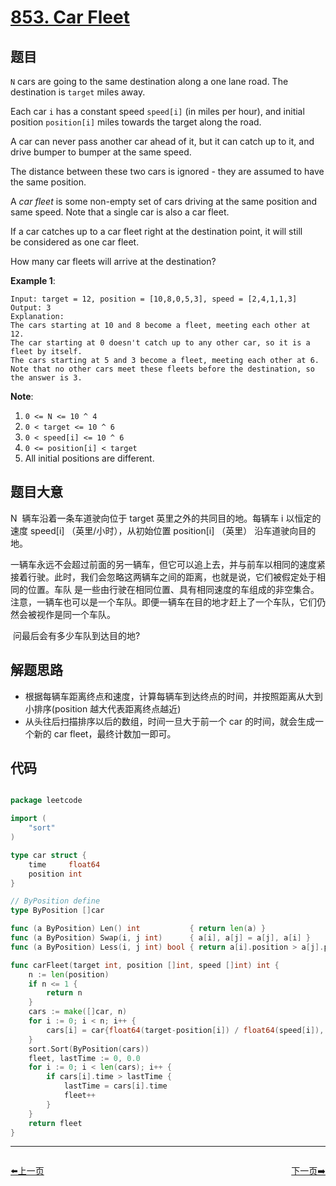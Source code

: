 # [853. Car Fleet](https://leetcode.com/problems/car-fleet/)


## 题目

`N` cars are going to the same destination along a one lane road. The destination is `target` miles away.

Each car `i` has a constant speed `speed[i]` (in miles per hour), and initial position `position[i]` miles towards the target along the road.

A car can never pass another car ahead of it, but it can catch up to it, and drive bumper to bumper at the same speed.

The distance between these two cars is ignored - they are assumed to have the same position.

A *car fleet* is some non-empty set of cars driving at the same position and same speed. Note that a single car is also a car fleet.

If a car catches up to a car fleet right at the destination point, it will still be considered as one car fleet.

How many car fleets will arrive at the destination?

**Example 1**:

    Input: target = 12, position = [10,8,0,5,3], speed = [2,4,1,1,3]
    Output: 3
    Explanation:
    The cars starting at 10 and 8 become a fleet, meeting each other at 12.
    The car starting at 0 doesn't catch up to any other car, so it is a fleet by itself.
    The cars starting at 5 and 3 become a fleet, meeting each other at 6.
    Note that no other cars meet these fleets before the destination, so the answer is 3.

**Note**:

1. `0 <= N <= 10 ^ 4`
2. `0 < target <= 10 ^ 6`
3. `0 < speed[i] <= 10 ^ 6`
4. `0 <= position[i] < target`
5. All initial positions are different.


## 题目大意

N  辆车沿着一条车道驶向位于 target 英里之外的共同目的地。每辆车 i 以恒定的速度 speed[i] （英里/小时），从初始位置 position[i] （英里） 沿车道驶向目的地。

一辆车永远不会超过前面的另一辆车，但它可以追上去，并与前车以相同的速度紧接着行驶。此时，我们会忽略这两辆车之间的距离，也就是说，它们被假定处于相同的位置。车队 是一些由行驶在相同位置、具有相同速度的车组成的非空集合。注意，一辆车也可以是一个车队。即便一辆车在目的地才赶上了一个车队，它们仍然会被视作是同一个车队。

 问最后会有多少车队到达目的地?



## 解题思路


- 根据每辆车距离终点和速度，计算每辆车到达终点的时间，并按照距离从大到小排序(position 越大代表距离终点越近)
- 从头往后扫描排序以后的数组，时间一旦大于前一个 car 的时间，就会生成一个新的 car fleet，最终计数加一即可。


## 代码

```go

package leetcode

import (
	"sort"
)

type car struct {
	time     float64
	position int
}

// ByPosition define
type ByPosition []car

func (a ByPosition) Len() int           { return len(a) }
func (a ByPosition) Swap(i, j int)      { a[i], a[j] = a[j], a[i] }
func (a ByPosition) Less(i, j int) bool { return a[i].position > a[j].position }

func carFleet(target int, position []int, speed []int) int {
	n := len(position)
	if n <= 1 {
		return n
	}
	cars := make([]car, n)
	for i := 0; i < n; i++ {
		cars[i] = car{float64(target-position[i]) / float64(speed[i]), position[i]}
	}
	sort.Sort(ByPosition(cars))
	fleet, lastTime := 0, 0.0
	for i := 0; i < len(cars); i++ {
		if cars[i].time > lastTime {
			lastTime = cars[i].time
			fleet++
		}
	}
	return fleet
}

```


----------------------------------------------
<div style="display: flex;justify-content: space-between;align-items: center;">
<p><a href="https://books.halfrost.com/leetcode/ChapterFour/0852.Peak-Index-in-a-Mountain-Array/">⬅️上一页</a></p>
<p><a href="https://books.halfrost.com/leetcode/ChapterFour/0856.Score-of-Parentheses/">下一页➡️</a></p>
</div>
